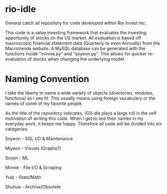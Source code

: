 # rio-idle
General catch all repository for code developed within Rio Invest Inc.

This code is a value investing framework that evaluates the investing opportunity of stocks on the US market.
All evaluation is based off macroscopic financial statement data (Quarterly or even Annually) from the Macrotrends website.
A MySQL database can be generated with the functions inside "minnie.py" and "soyeon.py". This allows for quicker re-evaluation of stocks when changing the underlying model.


# Naming Convention
I take the liberty to name a wide variety of objects (directories, modules, functions) as I see fit. This usually means using foreign vocabulary or the names of some of my favorite people. 

As the title of the repository indicates, (G)I-dle plays a large roll in the self motivation of writing this code. When I get to see their names in my everyday work, it keeps me happy. Therefore all code will be divided into six categories:

Soyeon - SQL I/O & Maintenance

Miyeon - Visuals (Graphs?)

Soojin - ML

Minnie - File I/O & Scraping

Yuqi - Stats/Math

Shuhua - Archive/Obsolete